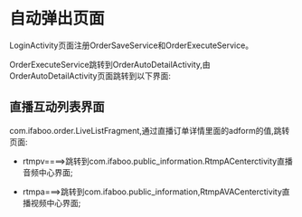 # 自动弹出页面

LoginActivity页面注册OrderSaveService和OrderExecuteService。

OrderExecuteService跳转到OrderAutoDetailActivity,由OrderAutoDetailActivity页面跳转到以下界面:

## 直播互动列表界面

com.ifaboo.order.LiveListFragment,通过直播订单详情里面的adform的值,跳转页面:

- rtmpv====>跳转到com.ifaboo.public_information.RtmpACenterctivity直播音频中心界面;

- rtmpa===>跳转到com.ifaboo.public_information,RtmpAVACenterctivity直播视频中心界面;

